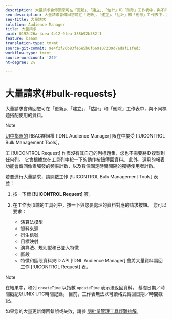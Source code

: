 ```yaml
---
description: 大量請求會傳回您可在「更新」、「建立」、「估計」和「刪除」工作表中，與不同標題搭配使用的資料。
seo-description: 大量請求會傳回您可在「更新」、「建立」、「估計」和「刪除」工作表中，與不同標題搭配使用的資料。
seo-title: 大量請求
solution: Audience Manager
title: 大量請求
uuid: 0192d26a-4cea-4e12-9fea-388b92b382f1
feature: baaam
translation-type: tm+mt
source-git-commit: 9e4f2f26b83fe6e5b6f669107239d7edaf11fed3
workflow-type: tm+mt
source-wordcount: '249'
ht-degree: 2%

---
```



# 大量請求{#bulk-requests}

大量請求會傳回您可在「更新」、「建立」、「估計」和「刪除」工作表中，與不同標題搭配使用的資料。

<!-- 

t_bulk_requests.xml

 -->

>[!NOTE]
>
>[UI中指派的](../../features/administration/administration-overview.md) RBAC群組權 [!DNL Audience Manager] 限在中接受 [!UICONTROL Bulk Management Tools]。

工 [!UICONTROL Request] 作表沒有其自己的列標題集，您也不需要將ID複製到任何列。 它會根據您在工具列中按一下的動作按鈕傳回資料。 此外，選用的報表功能會傳回像素觸發的頻率計數，以及數個固定時間間隔的獨特使用者計數。

若要進行大量請求，請開啟工作 [!UICONTROL Bulk Management Tools] 表並：

1. 按一下標 **[!UICONTROL Request]** 簽。
2. 在工作表頂端的工具列中，按一下與您要處理的資料對應的請求按鈕。 您可以要求：

   * 演算法模型
   * 資料來源
   * 衍生信號
   * 目標映射
   * 演算法、規則型和已登入特徵
   * 區段
   * 特徵和區段資料夾ID
   API [!DNL Audience Manager] 會將大量資料寫回工作 [!UICONTROL Request] 表。

>[!NOTE]
>
>在結果中，和列 `createTime` 以指數 `updateTime` 表示法返回資料。 基礎日期／時間戳記以UNIX UTC時間記錄。 目前，工作表無法以可讀格式傳回日期／時間戳記。

如果您的大量更新傳回錯誤或失敗，請參 [閱批量管理工具疑難排解](../../reference/bulk-management-tools/bulk-troubleshooting.md)。
